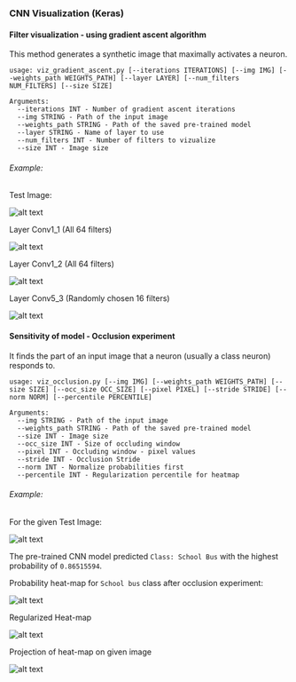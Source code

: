 ### CNN Visualization (Keras)

#### Filter visualization - using gradient ascent algorithm
  
  This method generates a synthetic image that maximally activates a neuron.


    usage: viz_gradient_ascent.py [--iterations ITERATIONS] [--img IMG] [--weights_path WEIGHTS_PATH] [--layer LAYER] [--num_filters NUM_FILTERS] [--size SIZE]

    Arguments:
      --iterations INT - Number of gradient ascent iterations
      --img STRING - Path of the input image
      --weights_path STRING - Path of the saved pre-trained model
      --layer STRING - Name of layer to use
      --num_filters INT - Number of filters to vizualize
      --size INT - Image size

###### Example:

Test Image:

![alt text](/home/pranshu/Documents/Projects/IITM/cnn-visualization/test_image/index.jpeg "Test Image")

Layer Conv1_1 (All 64 filters)

![alt text](/home/pranshu/Documents/Projects/IITM/cnn-visualization/cnn_filters/filters_conv1_1_index.jpeg "Layer Conv1_1")

Layer Conv1_2 (All 64 filters)

![alt text](/home/pranshu/Documents/Projects/IITM/cnn-visualization/cnn_filters/filters_conv1_2_index.jpeg "Layer Conv1_2")

Layer Conv5_3 (Randomly chosen 16 filters)

![alt text](/home/pranshu/Documents/Projects/IITM/cnn-visualization/cnn_filters/filters_conv5_3_index.jpeg "Layer Conv5_3")

#### Sensitivity of model - Occlusion experiment 
  
  It finds the part of an input image that a neuron (usually a class neuron) responds to.

    usage: viz_occlusion.py [--img IMG] [--weights_path WEIGHTS_PATH] [--size SIZE] [--occ_size OCC_SIZE] [--pixel PIXEL] [--stride STRIDE] [--norm NORM] [--percentile PERCENTILE]

    Arguments:
      --img STRING - Path of the input image      
      --weights_path STRING - Path of the saved pre-trained model      
      --size INT - Image size      
      --occ_size INT - Size of occluding window      
      --pixel INT - Occluding window - pixel values      
      --stride INT - Occlusion Stride      
      --norm INT - Normalize probabilities first      
      --percentile INT - Regularization percentile for heatmap

###### Example:

For the given Test Image:

![alt text](/home/pranshu/Documents/Projects/IITM/cnn-visualization/test_image/bus.jpg "Test Image")

The pre-trained CNN model predicted `Class: School Bus` with the highest probability of `0.86515594`.    

Probability heat-map for `School bus` class after occlusion experiment:

![alt text](/home/pranshu/Documents/Projects/IITM/cnn-visualization/occ_exp/heatmap_bus.jpg "Probability heatmap after occlusion experiment")

Regularized Heat-map

![alt text](/home/pranshu/Documents/Projects/IITM/cnn-visualization/occ_exp/heatmap_reg_bus.jpg "Regularized Heatmap")

Projection of heat-map on given image

![alt text](/home/pranshu/Documents/Projects/IITM/cnn-visualization/occ_exp/final_bus.jpg "Projection of Heatmap on given image")
